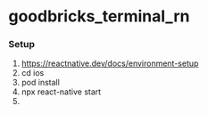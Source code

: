 # goodbricks_terminal_rn

### Setup

1. https://reactnative.dev/docs/environment-setup
2. cd ios
3. pod install
4. npx react-native start
5. 
